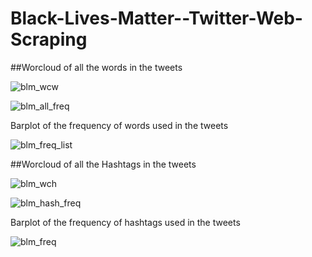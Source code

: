 # Black-Lives-Matter--Twitter-Web-Scraping

##Worcloud of all the words in the tweets

![blm_wcw](https://user-images.githubusercontent.com/59103315/96360751-ca2a5e80-10ed-11eb-9b92-2cda9cd54410.png)

![blm_all_freq](https://user-images.githubusercontent.com/59103315/96360745-c8f93180-10ed-11eb-8caa-20720a33ade2.png)

Barplot of the frequency of words used in the tweets

![blm_freq_list](https://user-images.githubusercontent.com/59103315/96360748-c991c800-10ed-11eb-8d01-fd5bc2353220.PNG)

##Worcloud of all the Hashtags in the tweets

![blm_wch](https://user-images.githubusercontent.com/59103315/96360750-c991c800-10ed-11eb-9dff-b58c54c0cbd6.png)



![blm_hash_freq](https://user-images.githubusercontent.com/59103315/96360749-c991c800-10ed-11eb-9957-8fb4ecfefc80.png)

Barplot of the frequency of hashtags used in the tweets

![blm_freq](https://user-images.githubusercontent.com/59103315/96360746-c991c800-10ed-11eb-9e92-5254f43aaf68.PNG)
